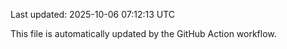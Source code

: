 Last updated: 2025-10-06 07:12:13 UTC

This file is automatically updated by the GitHub Action workflow.
